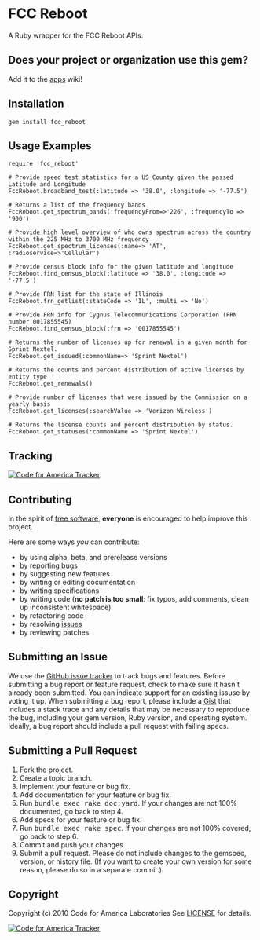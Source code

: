 FCC Reboot
=======
A Ruby wrapper for the FCC Reboot APIs.

Does your project or organization use this gem?
------------------------------------------
Add it to the [apps](https://github.com/cfalabs/fcc_reboot/wiki/apps) wiki!

Installation
------------
    gem install fcc_reboot

Usage Examples
--------------
    require 'fcc_reboot'

    # Provide speed test statistics for a US County given the passed Latitude and Longitude
    FccReboot.broadband_test(:latitude => '38.0', :longitude => '-77.5')

    # Returns a list of the frequency bands
    FccReboot.get_spectrum_bands(:frequencyFrom=>'226', :frequencyTo => '900')

    # Provide high level overview of who owns spectrum across the country within the 225 MHz to 3700 MHz frequency
    FccReboot.get_spectrum_licenses(:name=> 'AT', :radioservice=>'Cellular')

    # Provide census block info for the given latitude and longitude
    FccReboot.find_census_block(:latitude => '38.0', :longitude => '-77.5')

    # Provide FRN list for the state of Illinois
    FccReboot.frn_getlist(:stateCode => 'IL', :multi => 'No')

    # Provide FRN info for Cygnus Telecommunications Corporation (FRN number 0017855545)
    FccReboot.find_census_block(:frn => '0017855545')

    # Returns the number of licenses up for renewal in a given month for Sprint Nextel.
    FccReboot.get_issued(:commonName=> 'Sprint Nextel')

    # Returns the counts and percent distribution of active licenses by entity type
    FccReboot.get_renewals()

    # Provide number of licenses that were issued by the Commission on a yearly basis
    FccReboot.get_licenses(:searchValue => 'Verizon Wireless')

    # Returns the license counts and percent distribution by status.
    FccReboot.get_statuses(:commonName => 'Sprint Nextel')

Tracking
----------------------
[![Code for America Tracker](http://stats.codeforamerica.org/codeforamerica/fcc_reboot.png)](http://stats.codeforamerica.org/projects/fcc_reboot)

Contributing
------------
In the spirit of [free software](http://www.fsf.org/licensing/essays/free-sw.html), **everyone** is encouraged to help improve this project.

Here are some ways *you* can contribute:

* by using alpha, beta, and prerelease versions
* by reporting bugs
* by suggesting new features
* by writing or editing documentation
* by writing specifications
* by writing code (**no patch is too small**: fix typos, add comments, clean up inconsistent whitespace)
* by refactoring code
* by resolving [issues](https://github.com/cfalabs/fcc_reboot/issues)
* by reviewing patches

Submitting an Issue
-------------------
We use the [GitHub issue tracker](https://github.com/cfalabs/fcc_reboot/issues) to track bugs and
features. Before submitting a bug report or feature request, check to make sure it hasn't already
been submitted. You can indicate support for an existing issuse by voting it up. When submitting a
bug report, please include a [Gist](https://gist.github.com/) that includes a stack trace and any
details that may be necessary to reproduce the bug, including your gem version, Ruby version, and
operating system. Ideally, a bug report should include a pull request with failing specs.

Submitting a Pull Request
-------------------------
1. Fork the project.
2. Create a topic branch.
3. Implement your feature or bug fix.
4. Add documentation for your feature or bug fix.
5. Run <tt>bundle exec rake doc:yard</tt>. If your changes are not 100% documented, go back to step 4.
6. Add specs for your feature or bug fix.
7. Run <tt>bundle exec rake spec</tt>. If your changes are not 100% covered, go back to step 6.
8. Commit and push your changes.
9. Submit a pull request. Please do not include changes to the gemspec, version, or history file. (If you want to create your own version for some reason, please do so in a separate commit.)

Copyright
---------
Copyright (c) 2010 Code for America Laboratories
See [LICENSE](https://github.com/cfalabs/fcc_reboot/blob/master/LICENSE.md) for details.

[![Code for America Tracker](http://stats.codeforamerica.org/codeforamerica/fcc_reboot.png)](http://stats.codeforamerica.org/projects/fcc_reboot)